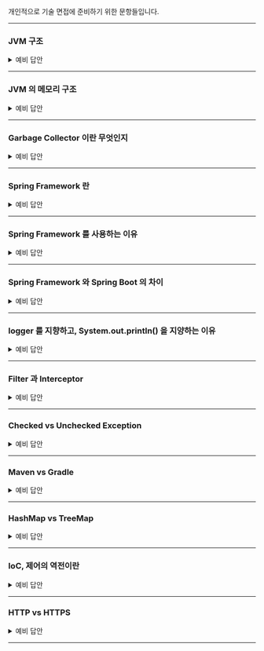 개인적으로 기술 면접에 준비하기 위한 문항들입니다.

-----------------------

### JVM 구조

<details>
    <summary> 예비 답안 </summary>
    <br />

- `jvm` 은 자바 가상 머신입니다. 
    - 자바와 운영체제 사이에서 중개자 역할을 수행하며 자바가 운영체제에 구애받지 않고 프로그램을 실행할 수 있도록 도와줍니다.
- JVM 의 구조는 
    - JVM 내로 클래스 파일을 로드하고, 링크를 통해 배치하는 작업을 수행하는 모듈인 `Class Loader`
    - 클래스 로더를 통해 JVM 내의 Runtime Data Area 에 배치된 바이트 코드들을 명령어 단위로 실행하는 `Execution Engine`
    - 힙 메모리 영역에 생성된 객체들 중에서 참조되지 않은 객체들(Unreachable)을 탐색 후, 제거하는 역할을 하는 `Garbage Collector`
    - JVM 의 메모리 영역으로, 자바 애플리케이션을 실행할 때 사용되는 데이터들을 적재하는 영역인 `Runtime Data Area`
    
```
jvm 은 크게 jvm 내로 클래스 파일을 로드하고, 링크를 통해 배치하는 작업을 수행하는 모듈인 클래스 로더(Class Loader), jvm 내의 Runtime Data Area에 배치된 코드들을 명령어 단위로 실행하는 실행 엔진(Execution Engine), JVM 의 메모리 영역으로, 자바 애플리 케이션을 실행할 때 사용되는 데이터들을 적재하는 런타임 데이터 영역(Runtime Data Area), 힙 메모리 영역에 더 이상 참조되지 않는 객체들을 탐색 후 제거하는 역할을 하는 갈비지 컬렉터(Garbage Collector)으로 구성됩니다.
```
</details>

-----------------------

### JVM 의 메모리 구조

<details>
    <summary> 예비 답안 </summary>
    <br />

- JVM 의 메모리 구조는 모든 쓰레드에서 공유되는 Method 영역과 Heap 영역, 나머지 영역인 PC Register, Stack, Native Method Stack 영역으로 구분할 수 있습니다.

    - `Method 영역` → 모든 스레드가 공유하는 영역으로, 클래스/인터페이스/메소드/필드/static 변수 등의 바이트 코드를 보관합니다.
    - `Heap 영역` → 모든 스레드가 공유하는 영역으로, new 키워드로 생성된 모든 객체와 배열이 저장되는 영역입니다. 또한 메소드 영역에 로드된 클래스만 생성이 가능하고 GC 가 참조되지 않는 메모리를 확인하고 제거하는 영역입니다.
    - `PC Register` → 스레드가 시작될 때 생성되며, 스레드가 어떤 부분을 무슨 명령어로 실행해야 할 지에 대한 기록을 하는 부분으로, JVM 명령의 주소를 가집니다.
    - `Stack` → 메서드 호출 시마다 각각의 스택 프레임이 생성됩니다. 그리고 메서드 안에서 사용되는 값들을 저장하고, 호출된 메서드의 매개변수, 지역변수, 리턴 값 및 연산 시 일어나는 값들을 임시로 저장하며 메서드 수행이 끝나면 프레임별로 됩니다.
    - `Native Method Stack` → 자바 외의 언어로 작성된 네이티브 코드를 위한 스택입니다.

```
JVM 의 메모리 구조는 모든 쓰레드에서 공유되는 Method 영역과 Heap 영역, 나머지 영역인 PC Register, Stack, Native Method Stack 영역으로 구분할 수 있습니다.
클래스, 인터페이스, 메소드, 필드, static 변수 등의 데이터를 보관하는 Method 영역, new 키워드로 생성된 모든 객체와 배열이 저장되는 영역인 Heap 영역, 쓰레드가 어떤 부분을 무슨 명령으로 실행해야할 지에 대한 기록을 하는 부분으로 현재 수행중인 JVM 명령의 주소를 갖는 PC Register 영역, 자바 외 언어로 작성된 네이티브 코드를 위한 메모리 영역인 Native method stack 영역, 메서드 호출 시마다 각각의 스택 프레임이 생성되며 메서드 안에서 사용되는 값들을 저장하고, 호출된 메서드의 매개변수, 지역변수, 리턴 값 및 연산 시 일어나는 값들을 임시로 저장하는 Stack 영역이 있습니다.
```

</details>

-----------------------

### Garbage Collector 이란 무엇인지

<details>
    <summary> 예비 답안 </summary>
    <br />

- GC, 가비지 컬렉션은 JVM의 Heap 영역에서 더 이상 참조되지 않는 객체를 일정 주기로 찾아내고 메모리를 회수하는 기능입니다.
- 프로그램이 사용하지 않는 메모리를 주기적으로 해제함으로써 애플리케이션의 안전성과 지속 가능성을 유지합니다.
- 힙 영역은 Young 과 Old Generation 영역으로 나뉘는데, 이 영역은 Minor GC 와 Full GC 를 판가름하는 대상입니다.
    - `Young Generation` 영역은 짧게 살아남는 메모리들이 존재하는 공간입니다. 모든 객체는 처음에는 Young Generation 에 생성되며, Young Generation 의 공간은 Old Generation 에 비해 상대적으로 적기 때문에 메모리 상의 객체를 찾아 제거하는데 적은 시간이 걸립니다. (Minor GC)
    - 새롭게 생성되는 객체는 Young Generation 영역 중 `Eden` 에서 생성되며, Eden 공간이 가득차면 MinorGC가 동작하여 생존한 객체가 증가된 age-bit과 함께 `Survivor0` 영역으로 넘어가게 됩니다.
    - 위의 과정을 통해 Young Generation 의 마지막 영역인 `Survivor1` 영역의 GC에서도 살아남는다면 Old Generation 영역으로 넘어가게 됩니다.
    - `Old Generation` 은 길게 살아남는 메모리들이 존재하는 공간입니다. Old Generation의 객체들은 처음에는 Young Generation 에 의해 시작되었으나, GC 과정 중에 제거되지 않은 경우 Old Generation로 이동합니다. (Major GC)
    - Old Generation 에서 발생하는 Major GC 는 매우 큰 공간이기 때문에 데이터를 지우는데 많은 시간이 소요되며, Major GC 가 발생하면 Thread 가 멈추고(Stop The World) Mark and Sweep 작업을 해야 해서 CPU에 부하를 줄 수 있습니다.

### Mark And Sweep
![poster](../image/jvm/ms.png)

Mark-Sweep 이란 다양한 GC에서 사용되는 객체를 솎아내는 내부 알고리즘입니다. 가비지 컬렉션이 동작하는 기초적인 청소 과정이라고 생각하면 됩니다.

원리는 가비지 컬렉션이 될 대상 객체를 `식별(Mark)`하고 `제거(Sweep)`하며 객체가 제거되어 파편화된 메모리 영역을 앞에서부터 `채워나가는 작업(Compaction)`을 수행하게 됩니다.

- Mark 과정 : 먼저 `Root Space` 로부터 그래프 순회를 통해 연결된 객체들을 찾아내어 각각 어떤 객체를 참조하고 있는지 찾아서 마킹합니다.
- Sweep 과정 : 참조하고 있지 않은 객체, 즉 Unreachable 객체들을 Heap 에서 제거합니다.
- Compact 과정 : Sweep 후에 분산된 객체들을 Heap의 시작 주소로 모아 메모리가 할당된 부분과 그렇지 않은 부분으로 압축합니다. (가비지 컬렉터 종류에 따라 하지 않는 경우도 존재합니다.)

⭐️ Mark And Sweep 방식은 루트로 부터 해당 객체에 접근이 가능한지가 해제의 기준이 됩니다. JVM GC에서의 Root Space는 `Heap 메모리 영역을 참조`하는 method area, static 변수, stack, native method stack 이 있습니다.

</details>

-----------------------

### Spring Framework 란

<details>
    <summary> 예비 답안 </summary>
    <br />

- 자바 기반 애플리케이션 개발을 지원하는 오픈 소스 프레임워크 입니다.
- 엔터프라이즈급 애플리케이션을 개발하기 위한 모든 기능을 종합적으로 제공하는 경량화된 솔루션입니다.
    - 대규모 데이터 처리와 트랜잭션이 동시에 여러 사용자로부터 행해지는 매우 큰 규모의 환경을 매니징하는 엔터프라이즈 환경
- Spring Framework 는 경량 컨테이너로 자바 객체를 담고 직접 관리합니다.
    
</details>

-----------------------

### Spring Framework 를 사용하는 이유

<details>
    <summary> 예비 답안 </summary>
    <br />

- 생산성을 높이고 유지보수를 용이하게 할 수 있습니다. 
- 프로젝트를 여러 모듈로 나눠, 각 모듈이 독립적으로 개발/배포/테스트가 가능하게 할 수 있습니다.
    - 모듈화된 아키텍처를 구현할 수 있으며 Spring 은 다양한 기술과 통합이 가능합니다.
    - 필요에 따라 새 기능을 추가하거나 확장에 용이합니다.

- 특징
1. `IoC` → `객체 생성과 의존성 관리를 개발자가 아닌 프레임워크가 대신 처리하여 코드의 결합도를 낮추고 테스트를 용이하게 만든다.` 즉, 객체를 매번 new 로 생성하지 않고, 컨테이너가 필요 시 주입하기 때문에 코드의 복잡성을 줄이고, 개발자가 비즈니스 로직에만 집중할 수 있게 해줍니다.
2. `AOP` → 로깅, 트랜잭션 관리와 같은 횡단 관심사를 분리해 코드의 가독성과 재사용성을 높인다. 즉, 공통된 기능을 비즈니스 로직과 분리할 수 있다는 장점으로 유지보수에 용이하다.
3. `DI` → `의존성 주입, 클래스 간 결합도를 낮추고, 새로운 요구사항에 맞춰 변경해야 할 부분을 최소화 할 수 있습니다`. 특정 구현체가 변경 시 인터페이스를 통해 쉽게 교체가 가능합니다.
4. `데이터 접근 간소화` → JDBC, JPA 와 같은 데이터 접근 기술과의 통합을 제공하여 데이터 처리를 간단하게 만들어줍니다. 즉, 데이터베이스 작업에 필요한 반복적인 코드를 대폭 줄일 수 있습니다.
5. `모듈화된 설계` → Core, Data Access, Web, Security 등 다양한 모듈로 구성되어 필요에 따라 선택적으로 사용할 수 있다.
6. 유연한 설정 방식 → XML, Java Config, 어노테이션 기반 설정을 모두 지원한다. 즉, 설정 파일의 중앙화 때문에 환경 변화에 유연하게 대응이 가능합니다.
    
</details>

-----------------------

### Spring Framework 와 Spring Boot 의 차이

<details>
    <summary> 예비 답안 </summary>
    <br />

### Spring Framework 와 Spring Boot 의 차이

1. **설정의 단순화**: 
Spring Framework를 사용하여 애플리케이션을 설정하려면 XML 또는 Java 기반의 설정이 필요하며, 데이터 소스, 뷰 리졸버, 컴포넌트 스캔 등 많은 세부 사항을 처리해야 한다. 반면에 Spring Boot는 이러한 설정을 자동화해준다. Spring Boot는 '의견을 가진(opinionated)' 설정을 통해 애플리케이션 개발에 최적화된 기본 설정을 제공한다.
2. **내장 서버**: 
Spring Framework 애플리케이션을 실행하려면 별도의 서버(WAS)가 필요하다. 반면에 Spring Boot는 Tomcat, Jetty, Undertow 등의 서버를 내장하고 있어, 별도의 WAS 설치 없이 애플리케이션을 실행할 수 있다.
3. **스타터 의존성**: 
Spring Boot는 스타터 의존성을 제공한다. 이는 필요한 라이브러리들을 그룹화하여 제공하므로, 개별적인 라이브러리를 찾고 추가하는 번거로움을 줄여준다.
4. **Actuator**: 
Spring Boot Actuator는 애플리케이션의 모니터링과 관리를 위한 기능을 제공한다. 이는 Spring Framework 자체에는 포함되어 있지 않는 기능이다.

### Spring Boot 가 가지고 있는 추가적인 기능

1. **YAML 지원**: 
Spring Boot는 설정 파일을 작성할 때 Java나 XML 뿐만 아니라 YAML 파일도 지원한다. 
이는 구조화된 데이터를 표현하는 데 매우 유용한 형식으로, 특히 복잡한 데이터 구조를 다룰 때 가독성이 더 좋다.
2. **Spring Boot DevTools**: 
Spring Boot는 개발 중에 애플리케이션을 자동으로 재시작하고, 라이브 리로드를 제공하는 DevTools를 제공한다. 
이는 개발 과정을 더욱 효율적으로 만들어 준다.
3. **배너 커스터마이징**: 
Spring Boot는 애플리케이션 시작 시 나타나는 배너를 커스터마이징 할 수 있게 해준다. 
이는 사소한 기능일 수 있지만, 애플리케이션의 개성을 표현하거나 명확한 식별 정보를 제공하는 데 도움이 될 수 있다.
4. **스프링 부트의 Executable JARs/WARs**: 
스프링 부트는 실행 가능한 JARs 또는 WARs 생성이 가능하며, 이는 단독으로 실행 가능한 스프링 애플리케이션을 만드는데 매우 편리하다.
이는 전통적인 WAR 파일 배포와 비교하여 배포와 실행을 단순화한다.

```
Spring Boot는 Spring Framework 위에 구축되어 동일한 기술 스택을 사용하지만, 설정의 자동화, 내장 서버, 스타터 의존성 등을 통해 개발과 배포 과정을 대폭 단순화시켜준다. 
이는 개발자가 복잡한 설정과 인프라에 대한 걱정 없이 비즈니스 로직에 집중하게 해준다는 장점이 있다.
```

https://www.inflearn.com/blogs/3315?gad_source=1&gclid=CjwKCAiAiOa9BhBqEiwABCdG81uOlX88AWI7HFBQmJDPDzUyQ9o4j7AgZ4JVQpAt9F6wY3yVRiVD1RoC3g0QAvD_BwE

    
</details>

-----------------------

### logger 를 지향하고, System.out.println() 을 지양하는 이유

<details>
    <summary> 예비 답안 </summary>
    <br />

1. 성능 문제

    System.out.println(stdout) 은 Blocking I/O 로 동작하므로, 로그를 출력하는 동안 애플리케이션이 멈출 수 있습니다. 특히, 대량의 로그를 출력하는 경우 성능이 크게 저하됩니다. 예시로 stdout 을 다량 사용하면 GC 의 영향을 받아 애플리케이션 응답 속도가 느려질 수 있습니다.<br>
    또한, System.out 은 synchronized 메서드(Thread-safe)라서 여러 스레드가 동시에 로그를 출력할 경우 성능 병목이 발생할 수 있습니다.
    
    💡 Blocking I/O 는 입출력(I/O) 작업이 완료될 때까지 프로그램 실행이 멈추는 방식으로, 한 번에 하나의 작업만 수행되며 현재 작업이 끝나야만 다읍 작업이 시작될 수 있습니다.

    💡 Thread-safe 란, 여러 개의 스레드가 동시에 같은 자원에 접근해도 문제가 발생하지 않는 상태를 의미합니다. 즉, 여러 스레드가 동시에 실행해도 데이터가 손상되지 않습니다. 하지만 Thread-safe 를 위해 synchronized 키워드를 사용하므로 성능 병목(Bottleneck)이 발생합니다. 즉, 여러 스레드가 동시에 실행되면 한 스레드가 출력하는 동안 다른 스레드는 대기합니다.

2. 로그 관리 효율성 증가

    stdout 으로 출력하면 전체 로그를 출력해야 하므로 필요없는 로그까지 출력될 수 있습니다. 또한 stdout 은 서버를 재시작하면 로그가 사라지는 휘발성이기 때문에 log4j 를 사용하여 파일 또는 원격 서버로 저장이 가능합니다.
</details>

-----------------------

### Filter 과 Interceptor

<details>
    <summary> 예비 답안 </summary>
    <br />

`Filter` 는 HTTP 요청을 가로채어, 특정 작업을 수행할 수 있도록 하는 컴포넌트입니다. 주로 보안/로깅/데이터 처리/요청 수정 등 다양한 작업을 처리할 수 있습니다. Spring Filter 는 Java Servlet API 의 javax.servlet.Filter 인터페이스를 구현하며, Spring Boot 환경에서는 이를 더욱 간편하게 활용할 수 있습니다.

`Intercepter` 는 Spring 의 HandlerIntercepter 인터페이스를 구현하여 요청 전/후 및 완료 단계에서 처리 로직을 삽입할 수 있다.

특징|Filter|Intercepter
|---|---|----|
위치     | 서블릿 컨테이너 레벨에서 동작 | Spring 의 HandlerMapping 레벨에서 동작
적용 범위 | 모든 요청 및 응답 처리 가능 | 주로 Spring MVC 의 컨트롤러 요청/응답에 처리
기술 스택 | Servlet API 기반 | Spring AOP 기반
용도     | 요청/응답 가로채기,로깅, 보안 처리 등 | 컨트롤러 전/후 처리, 비즈니스 로직 전/후 처리

실제 요청 흐름

클라이언트 -> Filter -> DispatcherServlet -> Intercepter (preHandle) -> Controller -> Intercepter (postHandler) -> Intercepter (afterCompletion) 응답
</details>

-----------------------

### Checked vs Unchecked Exception 

<details>
    <summary> 예비 답안 </summary>
    <br />

`Checked Exception` 은 RuntimeException 을 상속하지 않는 클래스로, 컴파일 시점에 컴파일러에서 확인하는 예외입니다. 반드시 에러 처리를 해야 하는 특징(try/catch or throw) 을 가지고 있습니다.
ex )
    IOException: 파일 또는 네트워크 연결에서 읽기 또는 쓰기와 같은 입력/출력 작업과 관련된 오류
    SQLException: 데이터베이스 액세스 및 쿼리와 관련된 오류
    ClassNotFoundException: 동적으로 클래스 로드와 관련된 오류
    InterruptedException: 스레드 중단 및 동기화와 관련된 오류의 경우

`Unchecked Exception` 는 RuntimeException 을 상속하는 클래스로, 런타임 단계에서 확인이 가능하며 에러 처리를 강제하지 않습니다. 개발자가 예상치 못한 에러가 발생할 수 있기 때문에 예외처리를 강제하지 않는다는 의미입니다.

</details>

-----------------------

### Maven vs Gradle
<details>
    <summary> 예비 답안 </summary>
    <br />


|비교 항목|Maven|Gradle|
|---| ---- | ---- |
|빌드 스크립트|	XML (pom.xml) | Groovy/Kotlin (build.gradle)|
|빌드 속도|	느림 (단계별 실행) | 빠름 (태스크 단위 실행, 캐싱 지원)|
|의존성 관리|	선언적 방식 | 유연한 방식|
|사용 방식|	설정 기반 (Configuration) | 코드 기반 (Convention)|
|확장성|	플러그인 기반 | 커스텀 태스크 작성 가능|
|병렬 처리|	기본적으로 지원 X | 병렬 실행 가능|

    Maven 은 설정 중심이며, Gradle 은 코드 기반으로 속도가 빠르고 유연하다는 차이점이 있습니다.
    
</details>

-----------------------

### HashMap vs TreeMap
<details>
    <summary> 예비 답안 </summary>
    <br />

- **`HashMap`은 해시 테이블을 기반으로 key를 탐색하므로 평균적으로 O(1)의 속도를 가집니다.**
- **반면, `TreeMap`은 Red-Black Tree(균형 이진 탐색 트리)를 기반으로 O(log N)의 속도를 가지며, key를 자동으로 정렬해줍니다.**

**따라서, 빠른 탐색이 필요하면 `HashMap`을, key 정렬이 필요하면 `TreeMap`을 사용합니다.**
    
</details>

-----------------------

### IoC, 제어의 역전이란
<details>
    <summary> 예비 답안 </summary>
    <br />

IoC 는 객체의 생성과 관리를 스프링 프레임워크가 대신하도록 위임하도록 하는 것입니다.스프링 컨테이너에 Bean 을 미리 등록하고, 필요한 곳에서 컨테이너의 빈을 가져와 사용할 수 있게 해줍니다.
이때 Bean 을 가져올 때 의존성 주입(DI) 방식을 사용하여 객체 간의 의존성을 자동으로 주입받을 수 있게 됩니다.

예시로 Controller, Service 와 같은 객체들의 동작을 우리가 직접 구현하기는 하지만, 해당 객체들이 어느 시점에 호출될 지는 신경쓰지 않습니다. 단지 프레임워크가 요구하는대로 객체를 생성하면, 프레임워크가 해당 객체들을 가져다가 생성하고, 메서드를 호출하고, 소멸시킵니다. → 프로그램의 제어권이 역전된 것
    
</details>

-----------------------


### HTTP vs HTTPS
<details>
    <summary> 예비 답안 </summary>
    <br />

HTTP와 HTTPS의 가장 큰 차이는 보안성입니다.

HTTP(HyperText Transfer Protocol)는 데이터를 암호화하지 않고 평문으로 전송하는 반면, HTTPS(HyperText Transfer Protocol Secure)는 SSL/TLS 프로토콜을 적용해 데이터를 암호화하여 안전하게 전송합니다.

이로 인해 HTTPS는 `중간자 공격(MITM)`과 같은 보안 위협을 방지할 수 있으며, 사용자 신뢰도와 웹사이트의 안전성을 높이는 데 중요한 역할을 합니다.

기술적인 차이로는,

HTTP는 포트 80을 사용하고, HTTPS는 포트 443을 사용합니다.
HTTPS는 SSL/TLS 인증서를 필요로 하며, 이를 통해 웹사이트의 신뢰성을 검증합니다.
또한, HTTPS는 검색 엔진 최적화(SEO)에서도 HTTP보다 유리하며, 최근 웹 브라우저들은 HTTP 사이트에 대해 "보안되지 않음" 경고를 표시하기 때문에, 대부분의 웹사이트가 HTTPS를 기본적으로 사용하고 있습니다.
결론적으로, HTTPS는 HTTP의 보안성을 강화한 프로토콜이며, 현대적인 웹 환경에서는 HTTPS가 필수적으로 사용되어야 합니다.
    
</details>

-----------------------
